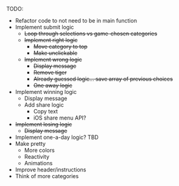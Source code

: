 TODO:
- Refactor code to not need to be in main function
- Implement submit logic
	- ~~Loop through selections vs game-chosen categories~~
	- ~~Implement right logic~~
		- ~~Move category to top~~
		- ~~Make unclickable~~
	- ~~Implement wrong logic~~
		- ~~Display message~~
		- ~~Remove tiger~~
		- ~~Already guessed logic... save array of previous choices~~
		- ~~One away logic~~
- Implement winning logic
	- Display message
	- Add share logic
		- Copy text
		- iOS share menu API?
- ~~Implement losing logic~~
	- ~~Display message~~
- Implement one-a-day logic? TBD
- Make pretty
	- More colors
	- Reactivity
	- Animations
- Improve header/instructions
- Think of more categories
